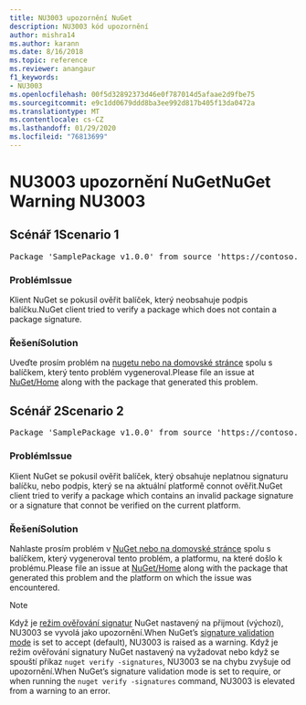 ```yaml
---
title: NU3003 upozornění NuGet
description: NU3003 kód upozornění
author: mishra14
ms.author: karann
ms.date: 8/16/2018
ms.topic: reference
ms.reviewer: anangaur
f1_keywords:
- NU3003
ms.openlocfilehash: 00f5d32892373d46e0f787014d5afaae2d9fbe75
ms.sourcegitcommit: e9c1dd0679ddd8ba3ee992d817b405f13da0472a
ms.translationtype: MT
ms.contentlocale: cs-CZ
ms.lasthandoff: 01/29/2020
ms.locfileid: "76813699"
---
```

# <a name="nuget-warning-nu3003"></a><span data-ttu-id="2b2a5-103">NU3003 upozornění NuGet</span><span class="sxs-lookup"><span data-stu-id="2b2a5-103">NuGet Warning NU3003</span></span>

## <a name="scenario-1"></a><span data-ttu-id="2b2a5-104">Scénář 1</span><span class="sxs-lookup"><span data-stu-id="2b2a5-104">Scenario 1</span></span>

<pre>Package 'SamplePackage v1.0.0' from source 'https://contoso.com/index.json': The package is not signed. Unable to verify signature from an unsigned package.</pre>

### <a name="issue"></a><span data-ttu-id="2b2a5-105">Problém</span><span class="sxs-lookup"><span data-stu-id="2b2a5-105">Issue</span></span>

<span data-ttu-id="2b2a5-106">Klient NuGet se pokusil ověřit balíček, který neobsahuje podpis balíčku.</span><span class="sxs-lookup"><span data-stu-id="2b2a5-106">NuGet client tried to verify a package which does not contain a package signature.</span></span>


### <a name="solution"></a><span data-ttu-id="2b2a5-107">Řešení</span><span class="sxs-lookup"><span data-stu-id="2b2a5-107">Solution</span></span>

<span data-ttu-id="2b2a5-108">Uveďte prosím problém na [nugetu nebo na domovské stránce](https://github.com/NuGet/Home/issues) spolu s balíčkem, který tento problém vygeneroval.</span><span class="sxs-lookup"><span data-stu-id="2b2a5-108">Please file an issue at [NuGet/Home](https://github.com/NuGet/Home/issues) along with the package that generated this problem.</span></span>



## <a name="scenario-2"></a><span data-ttu-id="2b2a5-109">Scénář 2</span><span class="sxs-lookup"><span data-stu-id="2b2a5-109">Scenario 2</span></span>

<pre>Package 'SamplePackage v1.0.0' from source 'https://contoso.com/index.json': The package signature is invalid or cannot be verified on this platform.</pre>

### <a name="issue"></a><span data-ttu-id="2b2a5-110">Problém</span><span class="sxs-lookup"><span data-stu-id="2b2a5-110">Issue</span></span>

<span data-ttu-id="2b2a5-111">Klient NuGet se pokusil ověřit balíček, který obsahuje neplatnou signaturu balíčku, nebo podpis, který se na aktuální platformě connot ověřit.</span><span class="sxs-lookup"><span data-stu-id="2b2a5-111">NuGet client tried to verify a package which contains an invalid package signature or a signature that connot be verified on the current platform.</span></span>


### <a name="solution"></a><span data-ttu-id="2b2a5-112">Řešení</span><span class="sxs-lookup"><span data-stu-id="2b2a5-112">Solution</span></span>

<span data-ttu-id="2b2a5-113">Nahlaste prosím problém v [NuGet nebo na domovské stránce](https://github.com/NuGet/Home/issues) spolu s balíčkem, který vygeneroval tento problém, a platformu, na které došlo k problému.</span><span class="sxs-lookup"><span data-stu-id="2b2a5-113">Please file an issue at [NuGet/Home](https://github.com/NuGet/Home/issues) along with the package that generated this problem and the platform on which the issue was encountered.</span></span>

> [!Note]
> <span data-ttu-id="2b2a5-114">Když je [režim ověřování signatur](../../consume-packages/installing-signed-packages.md#configure-package-signature-requirements) NuGet nastavený na přijmout (výchozí), NU3003 se vyvolá jako upozornění.</span><span class="sxs-lookup"><span data-stu-id="2b2a5-114">When NuGet’s [signature validation mode](../../consume-packages/installing-signed-packages.md#configure-package-signature-requirements) is set to accept (default), NU3003 is raised as a warning.</span></span> <span data-ttu-id="2b2a5-115">Když je režim ověřování signatury NuGet nastavený na vyžadovat nebo když se spouští příkaz `nuget verify -signatures`, NU3003 se na chybu zvyšuje od upozornění.</span><span class="sxs-lookup"><span data-stu-id="2b2a5-115">When NuGet’s signature validation mode is set to require, or when running the `nuget verify -signatures` command, NU3003 is elevated from a warning to an error.</span></span> 
